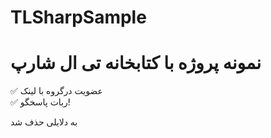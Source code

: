 # TLSharpSample
<h1> نمونه پروژه با کتابخانه تی ال شارپ </h1>
✅ عضویت درگروه با لینک <br>
✅ ربات پاسخگو!

به دلایلی حذف شد
